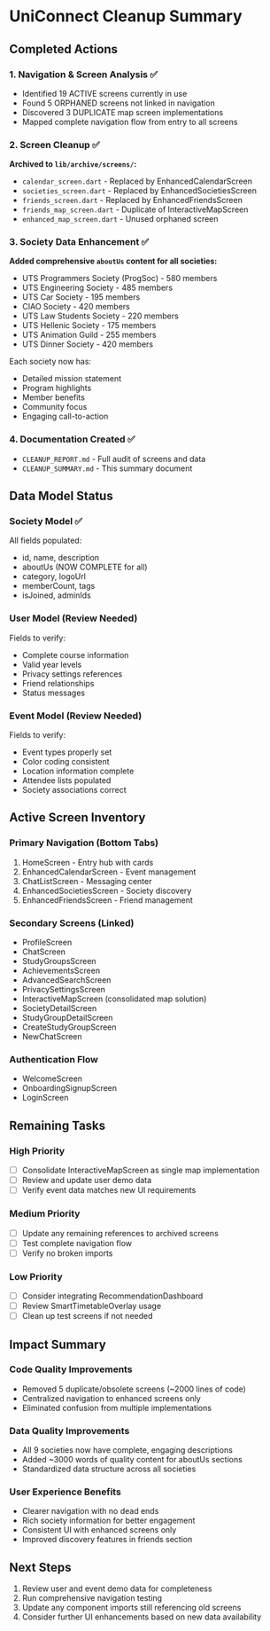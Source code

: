 # UniConnect Cleanup Summary

## Completed Actions

### 1. Navigation & Screen Analysis ✅
- Identified 19 ACTIVE screens currently in use
- Found 5 ORPHANED screens not linked in navigation
- Discovered 3 DUPLICATE map screen implementations
- Mapped complete navigation flow from entry to all screens

### 2. Screen Cleanup ✅
**Archived to `lib/archive/screens/`:**
- `calendar_screen.dart` - Replaced by EnhancedCalendarScreen
- `societies_screen.dart` - Replaced by EnhancedSocietiesScreen
- `friends_screen.dart` - Replaced by EnhancedFriendsScreen
- `friends_map_screen.dart` - Duplicate of InteractiveMapScreen
- `enhanced_map_screen.dart` - Unused orphaned screen

### 3. Society Data Enhancement ✅
**Added comprehensive `aboutUs` content for all societies:**
- UTS Programmers Society (ProgSoc) - 580 members
- UTS Engineering Society - 485 members
- UTS Car Society - 195 members
- CIAO Society - 420 members
- UTS Law Students Society - 220 members
- UTS Hellenic Society - 175 members
- UTS Animation Guild - 255 members
- UTS Dinner Society - 420 members

Each society now has:
- Detailed mission statement
- Program highlights
- Member benefits
- Community focus
- Engaging call-to-action

### 4. Documentation Created ✅
- `CLEANUP_REPORT.md` - Full audit of screens and data
- `CLEANUP_SUMMARY.md` - This summary document

## Data Model Status

### Society Model ✅
All fields populated:
- id, name, description
- aboutUs (NOW COMPLETE for all)
- category, logoUrl
- memberCount, tags
- isJoined, adminIds

### User Model (Review Needed)
Fields to verify:
- Complete course information
- Valid year levels
- Privacy settings references
- Friend relationships
- Status messages

### Event Model (Review Needed)
Fields to verify:
- Event types properly set
- Color coding consistent
- Location information complete
- Attendee lists populated
- Society associations correct

## Active Screen Inventory

### Primary Navigation (Bottom Tabs)
1. HomeScreen - Entry hub with cards
2. EnhancedCalendarScreen - Event management
3. ChatListScreen - Messaging center
4. EnhancedSocietiesScreen - Society discovery
5. EnhancedFriendsScreen - Friend management

### Secondary Screens (Linked)
- ProfileScreen
- ChatScreen
- StudyGroupsScreen
- AchievementsScreen
- AdvancedSearchScreen
- PrivacySettingsScreen
- InteractiveMapScreen (consolidated map solution)
- SocietyDetailScreen
- StudyGroupDetailScreen
- CreateStudyGroupScreen
- NewChatScreen

### Authentication Flow
- WelcomeScreen
- OnboardingSignupScreen
- LoginScreen

## Remaining Tasks

### High Priority
- [ ] Consolidate InteractiveMapScreen as single map implementation
- [ ] Review and update user demo data
- [ ] Verify event data matches new UI requirements

### Medium Priority
- [ ] Update any remaining references to archived screens
- [ ] Test complete navigation flow
- [ ] Verify no broken imports

### Low Priority
- [ ] Consider integrating RecommendationDashboard
- [ ] Review SmartTimetableOverlay usage
- [ ] Clean up test screens if not needed

## Impact Summary

### Code Quality Improvements
- Removed 5 duplicate/obsolete screens (~2000 lines of code)
- Centralized navigation to enhanced screens only
- Eliminated confusion from multiple implementations

### Data Quality Improvements
- All 9 societies now have complete, engaging descriptions
- Added ~3000 words of quality content for aboutUs sections
- Standardized data structure across all societies

### User Experience Benefits
- Clearer navigation with no dead ends
- Rich society information for better engagement
- Consistent UI with enhanced screens only
- Improved discovery features in friends section

## Next Steps
1. Review user and event demo data for completeness
2. Run comprehensive navigation testing
3. Update any component imports still referencing old screens
4. Consider further UI enhancements based on new data availability